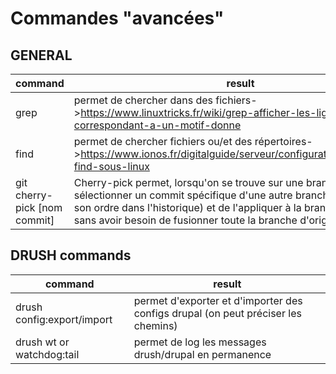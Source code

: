 # Commandes "avancées"

## GENERAL

|command|result|
|-|-|
|grep |permet de chercher dans des fichiers->https://www.linuxtricks.fr/wiki/grep-afficher-les-lignes-correspondant-a-un-motif-donne|
|find|permet de chercher fichiers ou/et des répertoires->https://www.ionos.fr/digitalguide/serveur/configuration/commande-find-sous-linux|
|git cherry-pick [nom commit]|Cherry-pick permet, lorsqu'on se trouve sur une branche, de sélectionner un commit spécifique d'une autre branche (peu importe son ordre dans l'historique) et de l'appliquer à la branche actuelle, sans avoir besoin de fusionner toute la branche d'origine.|


## DRUSH commands

|command|result|
|-|-|
|drush config:export/import|permet d'exporter et d'importer des configs drupal (on peut préciser les chemins)|
|drush wt or watchdog:tail|permet de log les messages drush/drupal en permanence|



